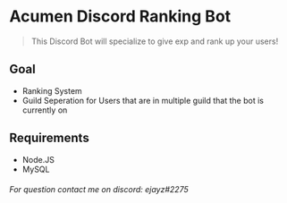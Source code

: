 # Acumen Discord Ranking Bot

> This Discord Bot will specialize to give exp and rank up your users!

## Goal

- Ranking System
- Guild Seperation for Users that are in multiple guild that the bot is currently on

## Requirements

- Node.JS
- MySQL

###### For question contact me on discord: ejayz#2275
